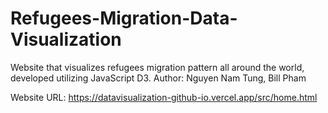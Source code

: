 # Refugees-Migration-Data-Visualization
Website that visualizes refugees migration pattern all around the world, developed utilizing JavaScript D3.
Author: Nguyen Nam Tung, Bill Pham

Website URL: https://datavisualization-github-io.vercel.app/src/home.html
